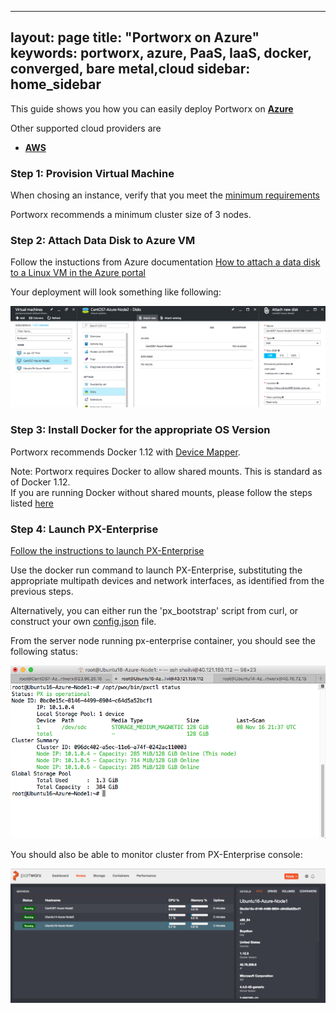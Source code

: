 

---
layout: page
title: "Portworx on Azure"
keywords: portworx, azure, PaaS, IaaS, docker, converged, bare metal,cloud
sidebar: home_sidebar
---

This guide shows you how you can easily deploy Portworx on [**Azure**](https://azure.microsoft.com/en-us/)

Other supported cloud providers are

* [**AWS**](https://aws.amazon.com/)

### Step 1: Provision Virtual Machine
When chosing an instance, verify that you meet the [minimum requirements](get-started-px-enterprise.html#step-1-verify-requirements)

Portworx recommends a minimum cluster size of 3 nodes.

### Step 2: Attach Data Disk to Azure VM
Follow the instuctions from Azure documentation [How to attach a data disk to a Linux VM in the Azure portal
](https://azure.microsoft.com/en-us/documentation/articles/virtual-machines-linux-attach-disk-portal/)

Your deployment will look something like following:


![Azure Add Disk](images/azure-add-disk.png "Add Disk")

### Step 3: Install Docker for the appropriate OS Version 
Portworx recommends Docker 1.12 with [Device Mapper](https://docs.docker.com/engine/userguide/storagedriver/device-mapper-driver/#/configure-docker-with-devicemapper).

Note: Portworx requires Docker to allow shared mounts.  This is standard as of Docker 1.12.  
If you are running Docker without shared mounts, please follow the steps listed [here](os-config-shared-mounts.html)

### Step 4: Launch PX-Enterprise
[Follow the instructions to launch PX-Enterprise](get-started-px-enterprise.html)

Use the docker run command to launch PX-Enterprise, substituting the appropriate multipath devices and network interfaces, as identified from the previous steps.

Alternatively, you can either run the 'px_bootstrap' script from curl, or construct your own [config.json](config-json.html) file.

From the server node running px-enterprise container, you should see the following status:

![PX-Cluster on Azure](images/azure-pxctl-status.png "PX-Cluster on Azure")


You should also be able to monitor cluster from PX-Enterprise console:

![Azure-Cluster on Lighthouse](images/azure-cluster-on-lighthouse-updated.png "Azure-Cluster on Lighthouse")

